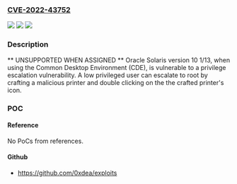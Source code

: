### [CVE-2022-43752](https://cve.mitre.org/cgi-bin/cvename.cgi?name=CVE-2022-43752)
![](https://img.shields.io/static/v1?label=Product&message=n%2Fa&color=blue)
![](https://img.shields.io/static/v1?label=Version&message=n%2Fa&color=blue)
![](https://img.shields.io/static/v1?label=Vulnerability&message=n%2Fa&color=brighgreen)

### Description

** UNSUPPORTED WHEN ASSIGNED ** Oracle Solaris version 10 1/13, when using the Common Desktop Environment (CDE), is vulnerable to a privilege escalation vulnerability. A low privileged user can escalate to root by crafting a malicious printer and double clicking on the the crafted printer's icon.

### POC

#### Reference
No PoCs from references.

#### Github
- https://github.com/0xdea/exploits

